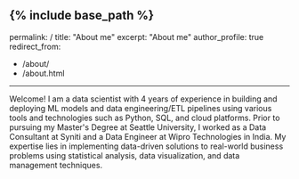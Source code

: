 {% include base_path %}
---
permalink: /
title: "About me"
excerpt: "About me"
author_profile: true
redirect_from: 
  - /about/
  - /about.html
---

Welcome! I am a data scientist with 4 years of experience in building and deploying ML models and data engineering/ETL pipelines using various tools and technologies such as Python, SQL, and cloud platforms. Prior to pursuing my Master's Degree at Seattle University, I worked as a Data Consultant at Syniti and a Data Engineer at Wipro Technologies in India. My expertise lies in implementing data-driven solutions to real-world business problems using statistical analysis, data visualization, and data management techniques.
